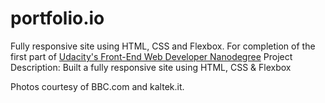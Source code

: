 # portfolio.io
Fully responsive site using HTML, CSS and Flexbox. For completion of the first part of <a href="https://www.udacity.com/course/front-end-web-developer-nanodegree--nd001?v=fe1" rel="nofollow">Udacity's Front-End Web Developer Nanodegree</a>
Project Description:
Built a fully responsive site using HTML, CSS & Flexbox

Photos courtesy of BBC.com and kaltek.it.

